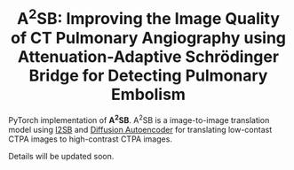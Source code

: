 <h1 align="center"> A<sup>2</sup>SB: Improving the Image Quality of CT Pulmonary Angiography using Attenuation-Adaptive Schrödinger Bridge for Detecting Pulmonary Embolism </h1>

PyTorch implementation of **A<sup>2</sup>SB**. A<sup>2</sup>SB is a image-to-image translation model using [I2SB](https://github.com/NVlabs/I2SB) and [Diffusion Autoencoder](https://github.com/phizaz/diffae) for translating low-contast CTPA images to high-contrast CTPA images.

Details will be updated soon.

